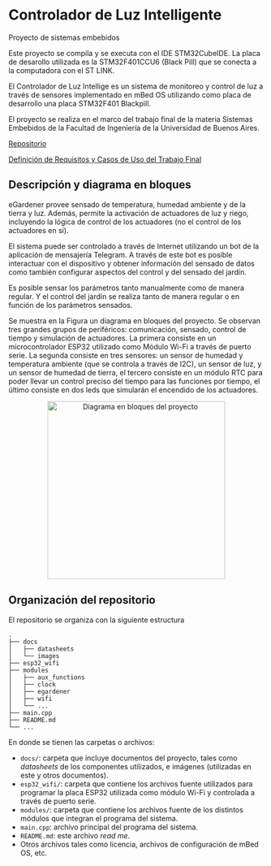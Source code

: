 # Controlador de Luz Intelligente

Proyecto de sistemas embebidos

Este proyecto se compila y se executa con el IDE STM32CubeIDE. La placa de desarollo utilizada es la STM32F401CCU6 (Black Pill) que se conecta a la computadora con el ST LINK.

El Controlador de Luz Intellige es un sistema de monitoreo y control de luz a través de sensores implementado en mBed OS utilizando como placa de desarrollo una placa STM32F401 Blackpill.

El proyecto se realiza en el marco del trabajo final de la materia Sistemas Embebidos de la Facultad de Ingeniería de la Universidad de Buenos Aires.

[Repositorio](https://github.com/SaadBerrada16/LuzIntelligenteSTM32)

[Definición de Requisitos y Casos de Uso del Trabajo Final](https://docs.google.com/document/d/1cPnTIswwUo-lCDzXssSQgjeIAEjO98fRAwfNpBX1VfY/edit?usp=sharing)

## Descripción y diagrama en bloques

eGardener provee sensado de temperatura, humedad ambiente y de la tierra y luz. Además, permite la activación de actuadores de luz y riego, incluyendo la lógica de control de los actuadores (no el control de los actuadores en sí). 

El sistema puede ser controlado a través de Internet utilizando un bot de la aplicación de mensajería Telegram. A través de este bot es posible interactuar con el dispositivo y obtener información del sensado de datos como también configurar aspectos del control y del sensado del jardín.

Es posible sensar los parámetros tanto manualmente como de manera regular. Y el control del jardín se realiza tanto de manera regular o en función de los parámetros sensados.

Se muestra en la Figura un diagrama en bloques del proyecto. Se observan tres grandes grupos de periféricos: comunicación, sensado, control de tiempo y simulación de actuadores. La primera consiste en un microcontrolador ESP32 utilizado como Módulo Wi-Fi a través de puerto serie. La segunda consiste en tres sensores: un sensor de humedad y temperatura ambiente (que se controla a través de I2C), un sensor de luz, y un sensor de humedad de tierra, el tercero consiste en un módulo RTC para poder llevar un control preciso del tiempo para las funciones por tiempo, el último consiste en dos leds que simularán el encendido de los actuadores.

<p align=center>
    <img src="docs/images/block_diagram.png" alt="Diagrama en bloques del proyecto" height="350"/>
</p>

## Organización del repositorio

El repositorio se organiza con la siguiente estructura

    .
    ├── docs
    │   ├── datasheets
    │   └── images
    ├── esp32_wifi
    ├── modules
    │   ├── aux_functions
    │   ├── clock
    │   ├── egardener
    │   ├── wifi
    │   └── ...
    ├── main.cpp
    ├── README.md
    └── ...


En donde se tienen las carpetas o archivos:
* `docs/`: carpeta que incluye documentos del proyecto, tales como *datasheets* de los componentes utilizados, e imágenes (utilizadas en este y otros documentos).
* `esp32_wifi/`: carpeta que contiene los archivos fuente utilizados para programar la placa ESP32 utilizada como módulo Wi-Fi y controlada a través de puerto serie.
* `modules/`: carpeta que contiene los archivos fuente de los distintos módulos que integran el programa del sistema.
* `main.cpp`: archivo principal del programa del sistema.
* `README.md`: este archivo *read me*.
* Otros archivos tales como licencia, archivos de configuración de mBed OS, etc.
